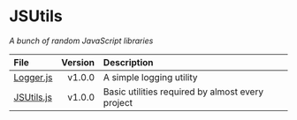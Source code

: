 # JSUtils
_A bunch of random JavaScript libraries_

| File | Version | Description |
| :--- | ---: | :--- |
| [Logger.js](./Logger.js) | v1.0.0 | A simple logging utility |
| [JSUtils.js](./JSUtils.js) | v1.0.0 | Basic utilities required by almost every project |
